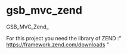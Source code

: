 # gsb_mvc_zend
GSB_MVC_Zend_

For this project you need the library of ZEND :" https://framework.zend.com/downloads "
